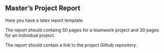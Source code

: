 ## Master’s Project Report

Here you have a latex report template.

The report should containg 50 pages for a teamwork project and 30 pages for an individual project.

The report should contain a link to the project Github repository.
